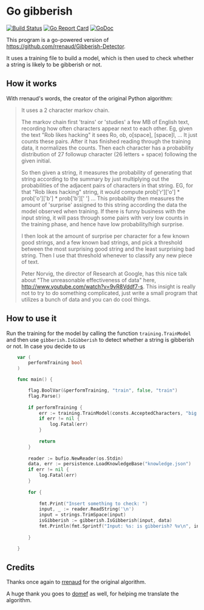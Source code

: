 # Go gibberish

[![Build Status](https://travis-ci.org/AlessandroPomponio/go-gibberish.svg?branch=master)](https://travis-ci.org/AlessandroPomponio/go-gibberish)
[![Go Report Card](https://goreportcard.com/badge/github.com/AlessandroPomponio/go-gibberish)](https://goreportcard.com/report/github.com/AlessandroPomponio/go-gibberish)
[![GoDoc](https://godoc.org/github.com/AlessandroPomponio/go-gibberish?status.svg)](https://godoc.org/github.com/AlessandroPomponio/go-gibberish)

This program is a go-powered version of <https://github.com/rrenaud/Gibberish-Detector>.

It uses a training file to build a model, which is then used to check whether a string is likely to be gibberish or not.

## How it works

With rrenaud's words, the creator of the original Python algorithm:

> It uses a 2 character markov chain.
>
> The markov chain first 'trains' or 'studies' a few MB of English text, recording how often characters appear next to each other. Eg, given the text "Rob likes hacking" it sees Ro, ob, o[space], [space]l, ... It just counts these pairs. After it has finished reading through the training data, it normalizes the counts. Then each character has a probability distribution of 27 followup character (26 letters + space) following the given initial.
>
>So then given a string, it measures the probability of generating that string according to the summary by just multiplying out the probabilities of the adjacent pairs of characters in that string. EG, for that "Rob likes hacking" string, it would compute prob['r']['o'] * prob['o']['b'] * prob['b'][' '] ... This probability then measures the amount of 'surprise' assigned to this string according the data the model observed when training. If there is funny business with the input string, it will pass through some pairs with very low counts in the training phase, and hence have low probability/high surprise.
>
>I then look at the amount of surprise per character for a few known good strings, and a few known bad strings, and pick a threshold between the most surprising good string and the least surprising bad string. Then I use that threshold whenever to classify any new piece of text.
>
>Peter Norvig, the director of Research at Google, has this nice talk about "The unreasonable effectiveness of data" here, <http://www.youtube.com/watch?v=9vR8Vddf7-s>. This insight is really not to try to do something complicated, just write a small program that utilizes a bunch of data and you can do cool things.

## How to use it

Run the training for the model by calling the function `training.TrainModel` and then use `gibberish.IsGibberish` to detect whether a string is gibberish or not.
In case you decide to us

```go
    var (
        performTraining bool
    )

    func main() {

        flag.BoolVar(&performTraining, "train", false, "train")
        flag.Parse()
        
        if performTraining {
            err := training.TrainModel(consts.AcceptedCharacters, "big.txt", "good.txt", "bad.txt", "knowledge.json")
            if err != nil {
                log.Fatal(err)
            }
            
            return
        }
        
        reader := bufio.NewReader(os.Stdin)
        data, err := persistence.LoadKnowledgeBase("knowledge.json")
        if err != nil {
        	log.Fatal(err)
        }
        
        for {
        
        	fmt.Print("Insert something to check: ")
        	input, _ := reader.ReadString('\n')
        	input = strings.TrimSpace(input)
        	isGibberish := gibberish.IsGibberish(input, data)
        	fmt.Println(fmt.Sprintf("Input: %s: is gibberish? %v\n", input, isGibberish))
        
        }

    }
```

## Credits

Thanks once again to [rrenaud](https://github.com/rrenaud) for the original algorithm.

A huge thank you goes to [domef](https://github.com/domef) as well, for helping me translate the algorithm.
